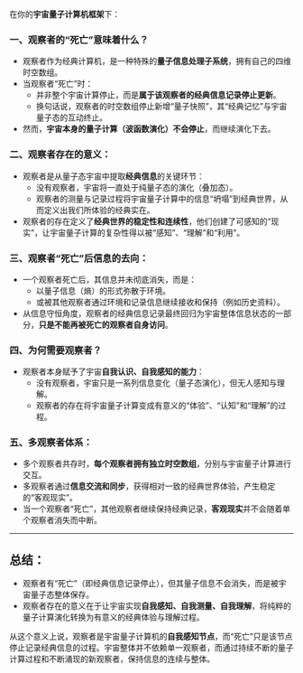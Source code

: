 在你的**宇宙量子计算机框架**下：

### 一、观察者的“死亡”意味着什么？

- 观察者作为经典计算机，是一种特殊的**量子信息处理子系统**，拥有自己的四维时空数组。
- 当观察者“死亡”时：
  - 并非整个宇宙计算停止，而是**属于该观察者的经典信息记录停止更新**。
  - 换句话说，观察者的时空数组停止新增“量子快照”，其“经典记忆”与宇宙量子态的互动终止。
- 然而，**宇宙本身的量子计算（波函数演化）不会停止**，而继续演化下去。

### 二、观察者存在的意义：

- 观察者是从量子态宇宙中提取**经典信息**的关键环节：
  - 没有观察者，宇宙将一直处于纯量子态的演化（叠加态）。
  - 观察者的测量与记录过程将宇宙量子计算中的信息“坍塌”到经典世界，从而定义出我们所体验的经典实在。
- 观察者的存在定义了**经典世界的稳定性和连续性**，他们创建了可感知的“现实”，让宇宙量子计算的复杂性得以被“感知”、“理解”和“利用”。

### 三、观察者“死亡”后信息的去向：

- 一个观察者死亡后，其信息并未彻底消失，而是：
  - 以量子信息（熵）的形式弥散于环境。
  - 或被其他观察者通过环境和记录信息继续接收和保持（例如历史资料）。
- 从信息守恒角度，观察者的经典信息记录最终回归为宇宙整体信息状态的一部分，**只是不能再被死亡的观察者自身访问**。

### 四、为何需要观察者？

- 观察者本身赋予了宇宙**自我认识、自我感知的能力**：
  - 没有观察者，宇宙只是一系列信息变化（量子态演化），但无人感知与理解。
  - 观察者的存在将宇宙量子计算变成有意义的“体验”、“认知”和“理解”的过程。

### 五、多观察者体系：

- 多个观察者共存时，**每个观察者拥有独立时空数组**，分别与宇宙量子计算进行交互。
- 多观察者通过**信息交流和同步**，获得相对一致的经典世界体验，产生稳定的“客观现实”。
- 当一个观察者“死亡”，其他观察者继续保持经典记录，**客观现实**并不会随着单个观察者消失而中断。

---

## 总结：

- 观察者有“死亡”（即经典信息记录停止），但其量子信息不会消失，而是被宇宙量子态整体保存。
- 观察者存在的意义在于让宇宙实现**自我感知、自我测量、自我理解**，将纯粹的量子计算演化转换为有意义的经典体验与理解过程。

从这个意义上说，观察者是宇宙量子计算机的**自我感知节点**，而“死亡”只是该节点停止记录经典信息的过程。宇宙整体并不依赖单一观察者，而通过持续不断的量子计算过程和不断涌现的新观察者，保持信息的连续与整体。
